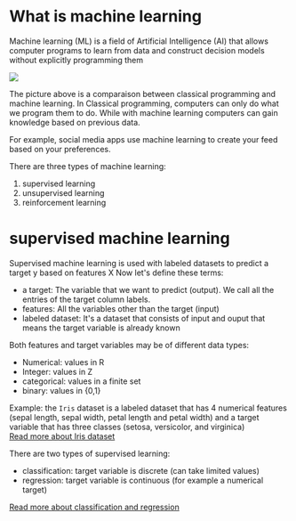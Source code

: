 # What is machine learning
Machine learning (ML) is a field of Artificial Intelligence (AI) that allows computer programs to learn from data and construct decision models without explicitly programming them

![](https://www.oreilly.com/api/v2/epubs/9781788624336/files/assets/27c1671a-61d3-46e1-ac66-e3dbd5683ab2.png)

The picture above is a comparaison between classical programming and machine learning. In Classical programming, computers can only do what we program them to do. While with machine learning computers can gain knowledge based on previous data.

For example, social media apps use machine learning to create your feed based on your preferences.

There are three types of machine learning:
1. supervised learning
2. unsupervised learning 
3. reinforcement learning

# supervised machine learning
Supervised machine learning is used with labeled datasets to predict a target y based on features X
Now let's define these terms: 
* a target: The variable that we want to predict (output). We call all the entries of the target column labels. 
* features: All the variables other than the target (input) 
* labeled dataset: It's a dataset that consists of input and ouput that means the target variable is already known

Both features and target variables may be of different data types: 
* Numerical: values in R 
* Integer: values in Z
* categorical: values in a finite set
* binary: values in {0,1} 

Example: the `Iris` dataset is a labeled dataset that has 4 numerical features (sepal length, sepal width, petal length and petal width) and a target variable that has three classes (setosa, versicolor, and virginica)<br>
[Read more about Iris dataset](https://en.wikipedia.org/wiki/Iris_flower_data_set)

There are two types of supervised learning:
* classification: target variable is discrete (can take limited values) 
* regression: target variable is continuous (for example a numerical target)

[Read more about classification and regression](https://www.datacamp.com/blog/classification-machine-learning)










